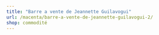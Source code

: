 ```yaml
---
title: "Barre a vente de Jeannette Guilavogui"
url: /macenta/barre-a-vente-de-jeannette-guilavogui-2/
shop: commodité
---
```

